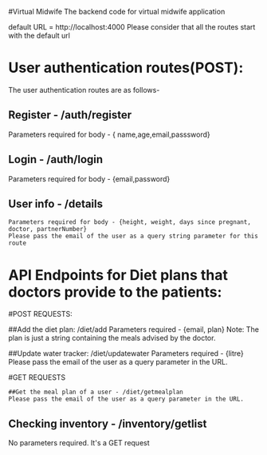 #Virtual Midwife
The backend code for virtual midwife application

default URL = http://localhost:4000
Please consider that all the routes start with the default url

# User authentication routes(POST):

The user authentication routes are as follows-

## Register - /auth/register
 Parameters required for body - { name,age,email,passsword}
 
 ## Login - /auth/login
  Parameters required for body - {email,password}
  
  ## User info - /details
    Parameters required for body - {height, weight, days since pregnant, doctor, partnerNumber}
    Please pass the email of the user as a query string parameter for this route 
 
 # API Endpoints for Diet plans that doctors provide to the patients:
  
   #POST REQUESTS:

   ##Add the diet plan: /diet/add 
    Parameters required - {email, plan}
    Note: The plan is just a string containing the meals advised by the doctor.

   ##Update water tracker: /diet/updatewater
    Parameters required - {litre}
    Please pass the email of the user as a query parameter in the URL.

   #GET REQUESTS
   
   
    ##Get the meal plan of a user - /diet/getmealplan
    Please pass the email of the user as a query parameter in the URL.
   
   
 
   
    
 
    
    

## Checking inventory - /inventory/getlist
 No parameters required. It's a GET request
 
 
